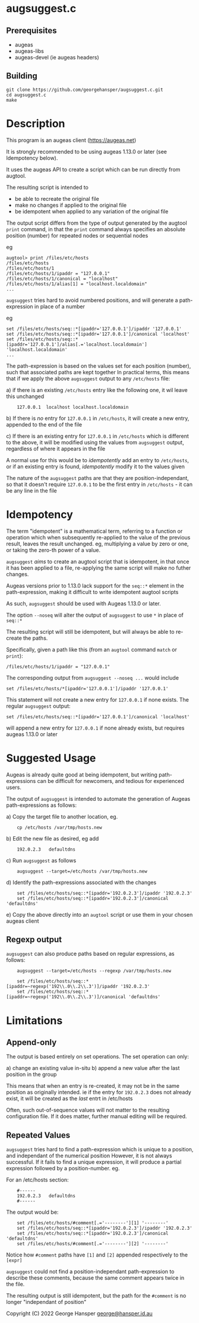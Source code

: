augsuggest.c
============

Prerequisites
-------------

* augeas
* augeas-libs
* augeas-devel (ie augeas headers)

Building
--------

```
git clone https://github.com/georgehansper/augsuggest.c.git
cd augsuggest.c
make
```


Description
===========

This program is an augeas client (https://augeas.net)

It is strongly recommended to be using augeas 1.13.0 or later (see Idempotency below).

It uses the augeas API to create a script which can be run directly from augtool.

The resulting script is intended to

  - be able to recreate the original file
  - make no changes if applied to the original file
  - be idempotent when applied to any variation of the original file

The output script differs from the type of output generated by the augtool `print` command, in that
the `print` command always specifies an absolute position (number) for repeated nodes or sequential nodes

eg
```
augtool> print /files/etc/hosts
/files/etc/hosts
/files/etc/hosts/1
/files/etc/hosts/1/ipaddr = "127.0.0.1"
/files/etc/hosts/1/canonical = "localhost"
/files/etc/hosts/1/alias[1] = "localhost.localdomain"
...
```

`augsuggest` tries hard to avoid numbered positions, and will generate a path-expression in place of a number

eg
```
set /files/etc/hosts/seq::*[ipaddr='127.0.0.1']/ipaddr '127.0.0.1'
set /files/etc/hosts/seq::*[ipaddr='127.0.0.1']/canonical 'localhost'
set /files/etc/hosts/seq::*[ipaddr='127.0.0.1']/alias[.='localhost.localdomain'] 'localhost.localdomain'
...
```

The path-expression is based on the values set for each position (number), such that associated paths are kept together
In practical terms, this means that if we apply the above `augsuggest` output to any `/etc/hosts` file:

a) if there is an existing `/etc/hosts` entry like the following one, it wil leave this unchanged

```
    127.0.0.1  localhost localhost.localdomain
```

b) If there is _no_ entry for `127.0.0.1` in `/etc/hosts`, it will create a new entry, appended to the end of the file

c) If there is an existing entry for `127.0.0.1` in `/etc/hosts` which is different to the above, it will be modified
   using the values from `augsuggest` output, regardless of where it appears in the file

A normal use for this would be to _idempotently_ add an entry to `/etc/hosts`,
or if an existing entry is found, _idempotently_ modify it to the values given

The nature of the `augsuggest` paths are that they are position-independant, so that it doesn't require `127.0.0.1` to be 
the first entry in `/etc/hosts` - it can be any line in the file

Idempotency
===========

The term "idempotent" is a mathematical term, referring to a function or operation which when subsequently re-applied
to the value of the previous result, leaves the result unchanged.
eg, multiplying a value by zero or one, or taking the zero-th power of a value.

`augsuggest` _aims_ to create an augtool script that is idempotent, in that once it has been applied to a file, re-applying 
the same script will make no futher changes.

Augeas versions prior to 1.13.0 lack support for the `seq::*` element in the path-expression, making it difficult to write idempotent augtool scripts

As such, `augsuggest` should be used with Augeas 1.13.0 or later.

The option `--noseq` will alter the output of `augsuggest` to use `*` in place of `seq::*`

The resulting script will still be idempotent, but will always be able to re-create the paths.

Specifically, given a path like this (from an `augtool` command `match` or `print`):

```
/files/etc/hosts/1/ipaddr = "127.0.0.1"
```

The corresponding output from `augsuggest --noseq ...` would include

```
set /files/etc/hosts/*[ipaddr='127.0.0.1']/ipaddr '127.0.0.1'
```

This statement will not create a new entry for `127.0.0.1` if none exists.
The regular `augsuggest` output:

```
set /files/etc/hosts/seq::*[ipaddr='127.0.0.1']/canonical 'localhost'
```

will append a new entry for `127.0.0.1` if none already exists, but requires augeas 1.13.0 or later


Suggested Usage
===============

Augeas is already quite good at being idempotent, but writing path-expressions can be difficult for newcomers,
and tedious for experienced users.

The output of `augsuggest` is intended to automate the generation of Augeas path-expressions as follows:

a) Copy the target file to another location, eg.

```
    cp /etc/hosts /var/tmp/hosts.new
```

b) Edit the new file as desired, eg add

```
    192.0.2.3   defaultdns
```

c) Run `augsuggest` as follows

```
    augsuggest --target=/etc/hosts /var/tmp/hosts.new
```

d) Identify the path-expressions associated with the changes

```
    set /files/etc/hosts/seq::*[ipaddr='192.0.2.3']/ipaddr '192.0.2.3'
    set /files/etc/hosts/seq::*[ipaddr='192.0.2.3']/canonical 'defaultdns'
```

e) Copy the above directly into an `augtool` script or use them in your chosen augeas client

Regexp output
-------------

`augsuggest` can also produce paths based on regular expressions, as follows:

```
    augsuggest --target=/etc/hosts --regexp /var/tmp/hosts.new
```

```
    set /files/etc/hosts/seq::*[ipaddr=~regexp('192\\.0\\.2\\.3')]/ipaddr '192.0.2.3'
    set /files/etc/hosts/seq::*[ipaddr=~regexp('192\\.0\\.2\\.3')]/canonical 'defaultdns'
```

Limitations
===========

Append-only
-----------

The output is based entirely on set operations.
The set operation can only:

a) change an existing value in-situ
b) append a new value after the last position in the group

This means that when an entry is re-created, it may not be in the same position as originally intended.
ie if the entry for `192.0.2.3` does not already exist, it will be created as the _last_ entrt in /etc/hosts

Often, such out-of-sequence values will not matter to the resulting configuration file.
If it does matter, further manual editing will be required.

Repeated Values
---------------

`augsuggest` tries hard to find a path-expression which is unique to a position, and independant of the numerical position
However, it is not always successful.
If it fails to find a unique expression, it will produce a partial expression followed by a position-number. eg.

For an /etc/hosts section:

```
    #------
    192.0.2.3   defaultdns
    #------
```

The output would be:

```
    set /files/etc/hosts/#comment[.='--------'][1] '--------'
    set /files/etc/hosts/seq::*[ipaddr='192.0.2.3']/ipaddr '192.0.2.3'
    set /files/etc/hosts/seq::*[ipaddr='192.0.2.3']/canonical 'defaultdns'
    set /files/etc/hosts/#comment[.='--------'][2] '--------'
```

Notice how `#comment` paths have `[1]` and `[2]` appended respectively to the `[expr]`

`augsuggest` could not find a position-independant path-expression to describe these comments,
because the same comment appears twice in the file.

The resulting output is still idempotent, but the path for the `#comment` is no longer "independant of position"


Copyright (C) 2022 George Hansper <george@hansper.id.au>
